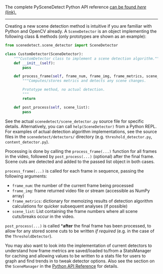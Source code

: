 

The complete PySceneDetect Python API reference [can be found *here* (link).](http://pyscenedetect-api.readthedocs.io/)

-------------------------------



Creating a new scene detection method is intuitive if you are familiar with Python and OpenCV already.  A `SceneDetector` is an object implementing the following class & methods (only prototypes are shown as an example):

```python
from scenedetect.scene_detector import SceneDetector

class CustomDetector(SceneDetector):
    """CustomDetector class to implement a scene detection algorithm."""
    def __init__(self):
        pass

    def process_frame(self, frame_num, frame_img, frame_metrics, scene_list):
        """Computes/stores metrics and detects any scene changes.

        Prototype method, no actual detection.
        """
        return

    def post_process(self, scene_list):
        pass
```

See the actual `scenedetect/scene_detector.py` source file for specific details.  Alternatively, you can call `help(SceneDetector)` from a Python REPL.  For examples of actual detection algorithm implementations, see the source files in the `scenedetect/detectors/` directory (e.g. `threshold_detector.py`, `content_detector.py`).

Processing is done by calling the `process_frame(...)` function for all frames in the video, followed by `post_process(...)` (optional) after the final frame.  Scene cuts are detected and added to the passed list object in both cases.

`process_frame(...)` is called for each frame in sequence, passing the following arguments:

- `frame_num`: the number of the current frame being processed
- `frame_img`: frame returned video file or stream (accessible as NumPy array)
- `frame_metrics`: dictionary for memoizing results of detection algorithm calculations for quicker subsequent analyses (if possible)
- `scene_list`: List containing the frame numbers where all scene cuts/breaks occur in the video.

`post_process(...)` is called ***after** the final frame has been processed, to allow for any stored scene cuts to be written *if required* (e.g. in the case of the `ThresholdDetector`).

You may also want to look into the implementation of current detectors to understand how frame metrics are saved/loaded to/from a StatsManager for caching and allowing values to be written to a stats file for users to graph and find trends in to tweak detector options.  Also see the section on the `SceneManager` in the [Python API Reference](python-api.md) for details.

